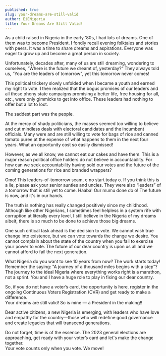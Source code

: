 ```yaml
---
published: true
slug: your-dreams-are-still-valid
author: EiENigeria
title: Your Dreams Are Still Valid!
---
```

As a child raised in Nigeria in the early ‘80s, I had lots of dreams. One of them was to become President. I fondly recall evening folktales and stories with peers. It was a time to share dreams and aspirations. Everyone was eager to grow up and become a great person in society.
 
Unfortunately, decades after, many of us are still dreaming, wondering to ourselves, “Where is the future we dreamt of, yesterday?” They always told us, “You are the leaders of tomorrow", yet this tomorrow never comes! 
 
This political trickery slowly unfolded when I became a youth and earned my right to vote. I then realized that the bogus promises of our leaders and all those phony state campaigns promising a better life, free housing for all, etc., were only gimmicks to get into office. These leaders had nothing to offer but a lot to loot. 
 
The saddest part was the people. 
 
At the mercy of shady politicians, the masses seemed too willing to believe and cut mindless deals with electoral candidates and the incumbent officials. Many were and are still willing to vote for bags of rice and canned tomato puree at the expense of what happens to them in the next four years. What an opportunity cost so easily dismissed! 
 
However, as we all know, we cannot eat our cakes and have them. This is a major reason political office holders do not believe in accountability. For how can we seek accountability having sold our votes and the future of the coming generations for rice and branded wrappers? 

Omo! This leaders-of-tomorrow scam, e no start today o. If you think this is a lie, please ask your senior aunties and uncles. They were also “leaders” of a tomorrow that is still yet to come. Haaba!  Our mumu done do o! The future is now, and it's in our hands.  

The truth is nothing has really changed positively since my childhood. Although like other Nigerians, I sometimes feel helpless in a system rife with corruption at literally every level, I still believe in the Nigeria of my dreams albeit, there is so much to be done to achieve those big dreams. 

One such critical task ahead is the decision to vote. We cannot wish true change into existence, but we can vote towards the change we desire. You cannot complain about the state of the country when you fail to exercise your power to vote. The future of our dear country is upon us all and we cannot afford to fail the next generation. 

What Nigeria do you want to see 10 years from now? The work starts today! Remember the saying: "A journey of a thousand miles begins with a step"? 
The journey to the ideal Nigeria where everything works right is a marathon, not a sprint. You and I have a huge role to play in fixing our dear country.

So, if you do not have a voter’s card, the opportunity is here, register in the ongoing Continuous Voters Registration (CVR) and get ready to make a difference.  
Your dreams are still valid! So is mine — a President in the making!! 

Dear active citizens, a new Nigeria is emerging, with leaders who have love and empathy for the country—those who will redefine good governance and create legacies that will transcend generations. 

Do not forget, time is of the essence. The 2023 general elections are approaching, get ready with your voter’s card and let's make the change together.  
Your vote counts only when you vote. We move!